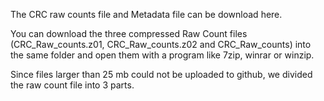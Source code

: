 The CRC raw counts file and Metadata file can be download here.

You can download the three compressed Raw Count files (CRC_Raw_counts.z01, CRC_Raw_counts.z02 and CRC_Raw_counts) 
into the same folder and open them with a program like 7zip, winrar or winzip. 

Since files larger than 25 mb could not be uploaded to github, we divided the raw count file into 3 parts.
